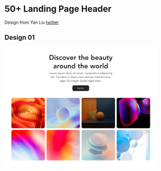 # 50+ Landing Page Header

Design from Yan Liu [twitter](https://twitter.com/abbpandalyn)

## Design 01

![01](/01/assets/img/banner-01.png)